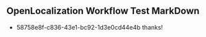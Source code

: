 ## OpenLocalization Workflow Test MarkDown
* 58758e8f-c836-43e1-bc92-1d3e0cd44e4b 
thanks!<!--HONumber=Mar16_HO3-->
